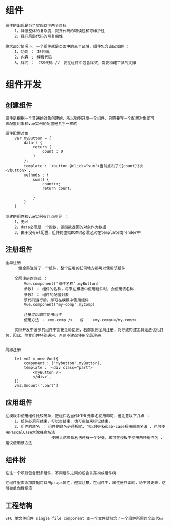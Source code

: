
# 组件
    组件的出现是为了实现以下两个目标
        1，降低整体的复杂度，提升代码的可读性和可维护性
        2，提升局部代码的可复用性
    
    绝大部分情况下，一个组件就是页面中的某个区域，组件包含该区域的 ： 
        1，功能 ： JS代码，
        2，内容 ： 模板代码
        3，样式 ：　CSS代码 //　要在组件中包含样式，需要构建工具的支撑

# 组件开发

## 创建组件
    组件是根据一个普通的对象创建的，所以哟啊开发一个组件，只需要写一个配置对象即可
    该配置对象和vue实例的配置是几乎一样的

    组件配置对象
        var myButton = {
            data() {
                return {
                    count : 0
                }
            },
            template : `<button @click="sum">当前点击了{{count}}次</button>`,
            methods : {
                sum() {
                    count++;
                    return count;

                }
            }
        }

    创建的组件和vue实例有几点差异 ：
        1，无el
        2，data必须是一个函数，该函数返回的对象作为数据
        3，由于没有el配置，组件的虚拟DOM树必须定义在template或render中

## 注册组件
    全局注册
        一但全局注册了一个组件，整个应用的任何地方都可以使用该组件

        全局注册的方式 ； 
            Vue.component('组件名称',myButton)
            参数1 ： 组件的名称，将来在模板中使用组件时，会使用该名称
            参数2 ： 组件的配置对象
            该代码运行后，即可在模板中使用组件
            Vue.component('my-comp',myComp)

            注册过后即可使用组件
            使用方法 ： <my-comp />   或    <my-comp></my-comp>

        实际开发中很多的组件不需要全局使用，若都采用全局注册，将导致构建工具无法优化打包，因此，除非组件特别通用，否则不建议使用全局注册

    
    局部注册
        
        let vm2 = new Vue({
            component : ('Mybutton',myButton),
            template : `<div class="part">
                <myButton />
                </div>`,
        })
        vm2.$mount('.part')


## 应用组件
    在模板中使用组件比较简单，把组件名当作HTML元素名使用即可，但注意以下几点 ： 
        1，组件必须有结束，可以自结束，也可用结束标记结束，
        2，组件的命名 ： 组件的命名必须规范，可以使用kebab-case短横线命名法 ，也可使用PascalCase大驼峰命名法
                        使用大驼峰命名法还有一个好处，即可在模板中使用两种组件名 ，建议使用该方法


## 组件树
    往往一个项目包含很多组件，不同组件之间的包含关系构成组件树

    往组件里面添加数据可以用props属性，但需注意，在组件中，属性是只读的，绝不可更改，这叫做单向数据流

## 工程结构
    SFC 单文件组件 single file component 即一个文件就包含了一个组件所需的全部代码
